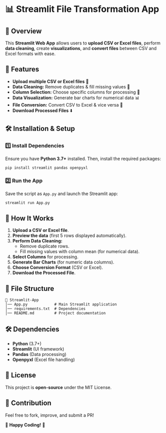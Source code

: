 # 📊 Streamlit File Transformation App

## 🚀 Overview
This **Streamlit Web App** allows users to **upload CSV or Excel files**, perform **data cleaning**, create **visualizations**, and **convert files** between CSV and Excel formats with ease.

## 🎯 Features
- **Upload multiple CSV or Excel files** 📂
- **Data Cleaning:** Remove duplicates & fill missing values 🧼
- **Column Selection:** Choose specific columns for processing 🎯
- **Data Visualization:** Generate bar charts for numerical data 📊
- **File Conversion:** Convert CSV to Excel & vice versa 🔄
- **Download Processed Files** ⬇️

## 🛠️ Installation & Setup
### 1️⃣ Install Dependencies
Ensure you have **Python 3.7+** installed. Then, install the required packages:
```sh
pip install streamlit pandas openpyxl
```

### 2️⃣ Run the App
Save the script as `App.py` and launch the Streamlit app:
```sh
streamlit run App.py
```

## 🔄 How It Works
1. **Upload a CSV or Excel file**.
2. **Preview the data** (first 5 rows displayed automatically).
3. **Perform Data Cleaning:**
   - Remove duplicate rows.
   - Fill missing values with column mean (for numerical data).
4. **Select Columns** for processing.
5. **Generate Bar Charts** (for numeric data columns).
6. **Choose Conversion Format** (CSV or Excel).
7. **Download the Processed File**.

## 📌 File Structure
```
📂 Streamlit-App
│── App.py            # Main Streamlit application
│── requirements.txt  # Dependencies
│── README.md         # Project documentation
```

## 🛠️ Dependencies
- **Python** (3.7+)
- **Streamlit** (UI framework)
- **Pandas** (Data processing)
- **Openpyxl** (Excel file handling)

## 📜 License
This project is **open-source** under the MIT License.

## 🙌 Contribution
Feel free to fork, improve, and submit a PR!

🚀 **Happy Coding!** 🎉

